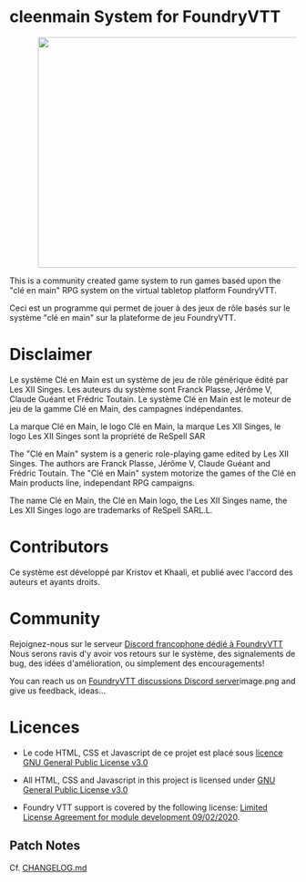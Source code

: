 # cleenmain System for FoundryVTT

<p style="margin-left: 10%;"> <img src="/asset/image/logo_cem.webp" alt="" width="700" height="405" /></p>

This is a community created game system to run games based upon the "clé en main" RPG system on the virtual tabletop platform FoundryVTT.

Ceci est un programme qui permet de jouer à des jeux de rôle basés sur le système "clé en main" sur la plateforme de jeu FoundryVTT.


# Disclaimer
Le système Clé en Main est un système de jeu de rôle générique édité par Les XII Singes. Les auteurs du système sont Franck Plasse, Jérôme V, Claude Guéant et Frédric Toutain. Le système Clé en Main est le moteur de jeu de la gamme Clé en Main, des campagnes indépendantes.

La marque Clé en Main, le logo Clé en Main, la marque Les XII Singes, le logo Les XII Singes sont la propriété de ReSpell SAR


The "Clé en Main" system is a generic role-playing game edited by Les XII Singes. The authors are Franck Plasse, Jérôme V, Claude Guéant and Frédric Toutain. The "Clé en Main" system motorize the games of the Clé en Main products line, independant RPG campaigns.

The name Clé en Main, the Clé en Main logo, the Les XII Singes name, the Les XII Singes logo are trademarks of ReSpell SARL.L.

# Contributors

Ce système est développé par Kristov et Khaali, et publié avec l'accord des auteurs et ayants droits.

# Community

Rejoignez-nous sur le serveur [Discord francophone dédié à FoundryVTT](https://discord.com/invite/pPSDNJk)
Nous serons ravis d'y avoir vos retours sur le système, des signalements de bug, des idées d'amélioration, ou simplement des encouragements!

You can reach us on [FoundryVTT discussions Discord server](https://discord.com/invite/5Fj2E42X)image.png and give us feedback, ideas...


# Licences

- Le code HTML, CSS et Javascript de ce projet est placé sous [licence GNU General Public License v3.0](https://choosealicense.com/licenses/gpl-3.0/)

- All HTML, CSS and Javascript in this project is licensed under [GNU General Public License v3.0](https://choosealicense.com/licenses/gpl-3.0/)

- Foundry VTT support is covered by the following license: [Limited License Agreement for module development 09/02/2020](https://foundryvtt.com/article/license/).

## Patch Notes

Cf. [CHANGELOG.md](./CHANGELOG.md)
